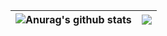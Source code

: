 | <img align="center" src="https://github-readme-stats.vercel.app/api?username=1337encrypted&show_icons=true&include_all_commits=true&theme=buefy&hide_border=true" alt="Anurag's github stats" />| <img align="center" src="https://github-readme-stats.vercel.app/api/top-langs/?username=1337encrypted&layout=compact&theme=buefy&hide_border=true" /> |
| ------------- | ------------- |
